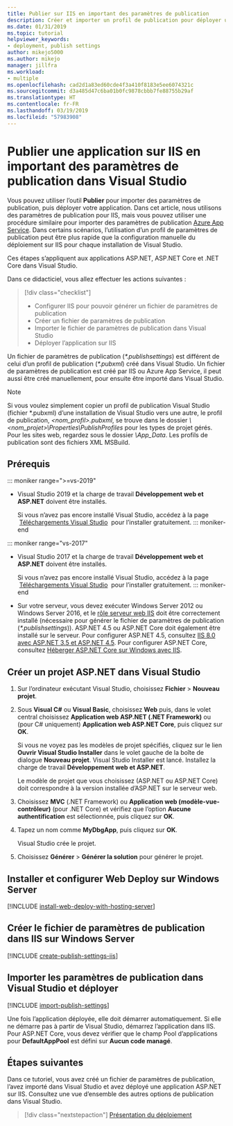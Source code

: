 ```yaml
---
title: Publier sur IIS en important des paramètres de publication
description: Créer et importer un profil de publication pour déployer une application de Visual Studio sur IIS
ms.date: 01/31/2019
ms.topic: tutorial
helpviewer_keywords:
- deployment, publish settings
author: mikejo5000
ms.author: mikejo
manager: jillfra
ms.workload:
- multiple
ms.openlocfilehash: cad2d1a83ed60cde4f3a410f8183e5ee6074321c
ms.sourcegitcommit: d3a485d47c6ba01b0fc9878cbbb7fe88755b29af
ms.translationtype: HT
ms.contentlocale: fr-FR
ms.lasthandoff: 03/19/2019
ms.locfileid: "57983908"
---
```

# <a name="publish-an-application-to-iis-by-importing-publish-settings-in-visual-studio"></a>Publier une application sur IIS en important des paramètres de publication dans Visual Studio

Vous pouvez utiliser l’outil **Publier** pour importer des paramètres de publication, puis déployer votre application. Dans cet article, nous utilisons des paramètres de publication pour IIS, mais vous pouvez utiliser une procédure similaire pour importer des paramètres de publication [Azure App Service](../deployment/tutorial-import-publish-settings-azure.md). Dans certains scénarios, l’utilisation d’un profil de paramètres de publication peut être plus rapide que la configuration manuelle du déploiement sur IIS pour chaque installation de Visual Studio.

Ces étapes s’appliquent aux applications ASP.NET, ASP.NET Core et .NET Core dans Visual Studio.

Dans ce didacticiel, vous allez effectuer les actions suivantes :

> [!div class="checklist"]
> * Configurer IIS pour pouvoir générer un fichier de paramètres de publication
> * Créer un fichier de paramètres de publication
> * Importer le fichier de paramètres de publication dans Visual Studio
> * Déployer l’application sur IIS

Un fichier de paramètres de publication (*\*.publishsettings*) est différent de celui d’un profil de publication (*\*.pubxml*) créé dans Visual Studio. Un fichier de paramètres de publication est créé par IIS ou Azure App Service, il peut aussi être créé manuellement, pour ensuite être importé dans Visual Studio.

> [!NOTE]
> Si vous voulez simplement copier un profil de publication Visual Studio (fichier \*.pubxml) d’une installation de Visual Studio vers une autre, le profil de publication, *\<nom_profil\>.pubxml*, se trouve dans le dossier *\\<nom_projet\>\Properties\PublishProfiles* pour les types de projet gérés. Pour les sites web, regardez sous le dossier *\App_Data*. Les profils de publication sont des fichiers XML MSBuild.

## <a name="prerequisites"></a>Prérequis

::: moniker range=">=vs-2019"

* Visual Studio 2019 et la charge de travail **Développement web et ASP.NET** doivent être installés.

    Si vous n’avez pas encore installé Visual Studio, accédez à la page  [Téléchargements Visual Studio](https://visualstudio.microsoft.com/downloads/)  pour l’installer gratuitement.
::: moniker-end

::: moniker range="vs-2017"

* Visual Studio 2017 et la charge de travail **Développement web et ASP.NET** doivent être installés.

    Si vous n’avez pas encore installé Visual Studio, accédez à la page  [Téléchargements Visual Studio](https://visualstudio.microsoft.com/downloads/)  pour l’installer gratuitement.
::: moniker-end

* Sur votre serveur, vous devez exécuter Windows Server 2012 ou Windows Server 2016, et le [rôle serveur web IIS](/iis/get-started/whats-new-in-iis-8/iis-80-using-aspnet-35-and-aspnet-45) doit être correctement installé (nécessaire pour générer le fichier de paramètres de publication (*\*.publishsettings*)). ASP.NET 4.5 ou ASP.NET Core doit également être installé sur le serveur. Pour configurer ASP.NET 4.5, consultez [IIS 8.0 avec ASP.NET 3.5 et ASP.NET 4.5](/iis/get-started/whats-new-in-iis-8/iis-80-using-aspnet-35-and-aspnet-45). Pour configurer ASP.NET Core, consultez [Héberger ASP.NET Core sur Windows avec IIS](/aspnet/core/publishing/iis?tabs=aspnetcore2x#iis-configuration).

## <a name="create-a-new-aspnet-project-in-visual-studio"></a>Créer un projet ASP.NET dans Visual Studio

1. Sur l’ordinateur exécutant Visual Studio, choisissez **Fichier** > **Nouveau projet**.

1. Sous **Visual C#**  ou **Visual Basic**, choisissez **Web** puis, dans le volet central choisissez **Application web ASP.NET (.NET Framework)** ou (pour C# uniquement) **Application web ASP.NET Core**, puis cliquez sur **OK**.

    Si vous ne voyez pas les modèles de projet spécifiés, cliquez sur le lien **Ouvrir Visual Studio Installer** dans le volet gauche de la boîte de dialogue **Nouveau projet**. Visual Studio Installer est lancé. Installez la charge de travail **Développement web et ASP.NET**.

    Le modèle de projet que vous choisissez (ASP.NET ou ASP.NET Core) doit correspondre à la version installée d’ASP.NET sur le serveur web.

1. Choisissez **MVC** (.NET Framework) ou **Application web (modèle-vue-contrôleur)** (pour .NET Core) et vérifiez que l’option **Aucune authentification** est sélectionnée, puis cliquez sur **OK**.

1. Tapez un nom comme **MyDbgApp**, puis cliquez sur **OK**.

    Visual Studio crée le projet.

1. Choisissez **Générer** > **Générer la solution** pour générer le projet.

## <a name="install-and-configure-web-deploy-on-windows-server"></a>Installer et configurer Web Deploy sur Windows Server

[!INCLUDE [install-web-deploy-with-hosting-server](../deployment/includes/install-web-deploy-with-hosting-server.md)]

## <a name="create-the-publish-settings-file-in-iis-on-windows-server"></a>Créer le fichier de paramètres de publication dans IIS sur Windows Server

[!INCLUDE [create-publish-settings-iis](../deployment/includes/create-publish-settings-iis.md)]

## <a name="import-the-publish-settings-in-visual-studio-and-deploy"></a>Importer les paramètres de publication dans Visual Studio et déployer

[!INCLUDE [import-publish-settings](../deployment/includes/import-publish-settings-vs.md)]

Une fois l’application déployée, elle doit démarrer automatiquement. Si elle ne démarre pas à partir de Visual Studio, démarrez l’application dans IIS. Pour ASP.NET Core, vous devez vérifier que le champ Pool d’applications pour **DefaultAppPool** est défini sur **Aucun code managé**.

## <a name="next-steps"></a>Étapes suivantes

Dans ce tutoriel, vous avez créé un fichier de paramètres de publication, l’avez importé dans Visual Studio et avez déployé une application ASP.NET sur IIS. Consultez une vue d’ensemble des autres options de publication dans Visual Studio.

> [!div class="nextstepaction"]
> [Présentation du déploiement](../deployment/deploying-applications-services-and-components.md)
